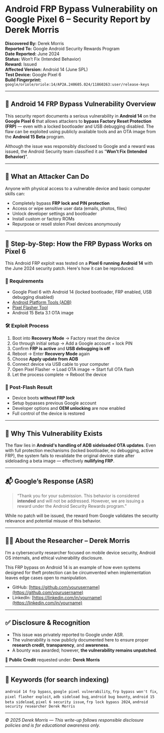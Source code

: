 # Android FRP Bypass Vulnerability on Google Pixel 6 – Security Report by Derek Morris

**Discovered By:** Derek Morris  
**Reported To:** Google Android Security Rewards Program  
**Date Reported:** June 2024  
**Status:** Won’t Fix (Intended Behavior)  
**Reward:** Issued  
**Affected Version:** Android 14 (June SPL)  
**Test Device:** Google Pixel 6  
**Build Fingerprint:** `google/oriole/oriole:14/AP2A.240605.024/11860263:user/release-keys`

---

## 🔐 Android 14 FRP Bypass Vulnerability Overview

This security report documents a serious vulnerability in **Android 14** on the **Google Pixel 6** that allows attackers to **bypass Factory Reset Protection (FRP)** — even with a locked bootloader and USB debugging disabled. The flaw can be exploited using publicly available tools and an OTA image from the **Android 15 Beta** program.

Although the issue was responsibly disclosed to Google and a reward was issued, the Android Security team classified it as "**Won’t Fix (Intended Behavior)**".

---

## 🎯 What an Attacker Can Do

Anyone with physical access to a vulnerable device and basic computer skills can:

- Completely bypass **FRP lock and PIN protection**
- Access or wipe sensitive user data (emails, photos, files)
- Unlock developer settings and bootloader
- Install custom or factory ROMs
- Repurpose or resell stolen Pixel devices anonymously

---

## 🧪 Step-by-Step: How the FRP Bypass Works on Pixel 6

This Android FRP exploit was tested on a **Pixel 6 running Android 14** with the June 2024 security patch. Here's how it can be reproduced:

### 🔧 Requirements
- Google Pixel 6 with Android 14 (locked bootloader, FRP enabled, USB debugging disabled)
- [Android Platform Tools (ADB)](https://developer.android.com/tools/releases/platform-tools)
- [Pixel Flasher Tool](https://github.com/bkerler/pixel-flasher)
- Android 15 Beta 3.1 OTA image

### 🛠️ Exploit Process

1. Boot into **Recovery Mode** → Factory reset the device
2. Go through initial setup → Add a Google account + lock PIN
3. Confirm **FRP is active** and **USB debugging is off**
4. Reboot → Enter **Recovery Mode** again
5. Choose **Apply update from ADB**
6. Connect device via USB cable to your computer
7. Open Pixel Flasher → Load OTA image → Start full OTA flash
8. Let the process complete → Reboot the device

### 🎉 Post-Flash Result

- Device boots **without FRP lock**
- Setup bypasses previous Google account
- Developer options and **OEM unlocking** are now enabled
- Full control of the device is restored

---

## 🧩 Why This Vulnerability Exists

The flaw lies in **Android's handling of ADB sideloaded OTA updates**. Even with full protection mechanisms (locked bootloader, no debugging, active FRP), the system fails to revalidate the original device state after sideloading a beta image — effectively **nullifying FRP**.

---

## 📬 Google’s Response (ASR)

> “Thank you for your submission. This behavior is considered **intended** and will not be addressed. However, we are issuing a reward under the Android Security Rewards program.”

While no patch will be issued, the reward from Google validates the security relevance and potential misuse of this behavior.

---

## 🧑‍💻 About the Researcher – Derek Morris

I’m a cybersecurity researcher focused on mobile device security, Android OS internals, and ethical vulnerability disclosure.

This FRP bypass on Android 14 is an example of how even systems designed for theft protection can be circumvented when implementation leaves edge cases open to manipulation.

- GitHub: [https://github.com/yourusername](https://github.com/yourusername)
- LinkedIn: [https://linkedin.com/in/yourname](https://linkedin.com/in/yourname)

---

## ✅ Disclosure & Recognition

- This issue was privately reported to Google under ASR.
- The vulnerability is now publicly documented here to ensure proper **research credit**, **transparency**, and **awareness**.
- A bounty was awarded; however, **the vulnerability remains unpatched**.

📝 **Public Credit** requested under: **Derek Morris**

---

## 📌 Keywords (for search indexing)
`android 14 frp bypass`, `google pixel vulnerability`, `frp bypass won't fix`, `pixel flasher exploit`, `adb sideload bug`, `android bug bounty`, `android 15 beta sideload`, `pixel 6 security issue`, `frp lock bypass 2024`, `android security researcher Derek Morris`

---

*© 2025 Derek Morris — This write-up follows responsible disclosure policies and is for educational awareness only.*

